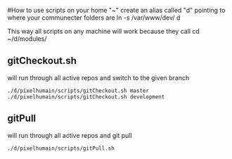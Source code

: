 #How to use scripts
on your home "~" create an alias called "d" pointing to where your communecter folders are 
ln -s /var/www/dev/ d

This way all scripts on any machine will work because they call 
cd ~/d/modules/

## gitCheckout.sh 
will run through all active repos and switch to the given branch
```
./d/pixelhumain/scripts/gitCheckout.sh master 
./d/pixelhumain/scripts/gitCheckout.sh development
```

## gitPull 
will run through all active repos and git pull
```
./d/pixelhumain/scripts/gitPull.sh
```
